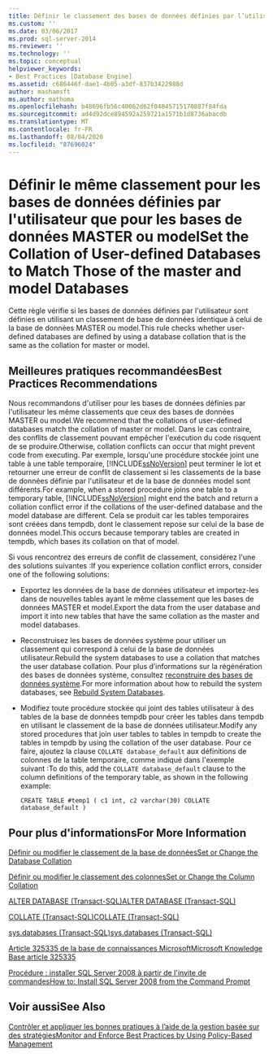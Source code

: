 ```yaml
---
title: Définir le classement des bases de données définies par l’utilisateur pour qu’elles correspondent à celles des bases de données master et Model | Microsoft Docs
ms.custom: ''
ms.date: 03/06/2017
ms.prod: sql-server-2014
ms.reviewer: ''
ms.technology: ''
ms.topic: conceptual
helpviewer_keywords:
- Best Practices [Database Engine]
ms.assetid: c686446f-dae1-4b05-a3df-837b3422988d
author: mashamsft
ms.author: mathoma
ms.openlocfilehash: b48696fb56c40062d62f04845715170887f84fda
ms.sourcegitcommit: ad4d92dce894592a259721a1571b1d8736abacdb
ms.translationtype: MT
ms.contentlocale: fr-FR
ms.lasthandoff: 08/04/2020
ms.locfileid: "87696024"
---
```

# <a name="set-the-collation-of-user-defined-databases-to-match-those-of-the-master-and-model-databases"></a><span data-ttu-id="b5c9d-102">Définir le même classement pour les bases de données définies par l'utilisateur que pour les bases de données MASTER ou model</span><span class="sxs-lookup"><span data-stu-id="b5c9d-102">Set the Collation of User-defined Databases to Match Those of the master and model Databases</span></span>
  <span data-ttu-id="b5c9d-103">Cette règle vérifie si les bases de données définies par l'utilisateur sont définies en utilisant un classement de base de données identique à celui de la base de données MASTER ou model.</span><span class="sxs-lookup"><span data-stu-id="b5c9d-103">This rule checks whether user-defined databases are defined by using a database collation that is the same as the collation for master or model.</span></span>  
  
## <a name="best-practices-recommendations"></a><span data-ttu-id="b5c9d-104">Meilleures pratiques recommandées</span><span class="sxs-lookup"><span data-stu-id="b5c9d-104">Best Practices Recommendations</span></span>  
 <span data-ttu-id="b5c9d-105">Nous recommandons d'utiliser pour les bases de données définies par l'utilisateur les même classements que ceux des bases de données MASTER ou model.</span><span class="sxs-lookup"><span data-stu-id="b5c9d-105">We recommend that the collations of user-defined databases match the collation of master or model.</span></span> <span data-ttu-id="b5c9d-106">Dans le cas contraire, des conflits de classement pouvant empêcher l'exécution du code risquent de se produire.</span><span class="sxs-lookup"><span data-stu-id="b5c9d-106">Otherwise, collation conflicts can occur that might prevent code from executing.</span></span> <span data-ttu-id="b5c9d-107">Par exemple, lorsqu'une procédure stockée joint une table à une table temporaire, [!INCLUDE[ssNoVersion](../includes/ssnoversion-md.md)] peut terminer le lot et retourner une erreur de conflit de classement si les classements de la base de données définie par l'utilisateur et de la base de données model sont différents.</span><span class="sxs-lookup"><span data-stu-id="b5c9d-107">For example, when a stored procedure joins one table to a temporary table, [!INCLUDE[ssNoVersion](../includes/ssnoversion-md.md)] might end the batch and return a collation conflict error if the collations of the user-defined database and the model database are different.</span></span> <span data-ttu-id="b5c9d-108">Cela se produit car les tables temporaires sont créées dans tempdb, dont le classement repose sur celui de la base de données model.</span><span class="sxs-lookup"><span data-stu-id="b5c9d-108">This occurs because temporary tables are created in tempdb, which bases its collation on that of model.</span></span>  
  
 <span data-ttu-id="b5c9d-109">Si vous rencontrez des erreurs de conflit de classement, considérez l'une des solutions suivantes :</span><span class="sxs-lookup"><span data-stu-id="b5c9d-109">If you experience collation conflict errors, consider one of the following solutions:</span></span>  
  
-   <span data-ttu-id="b5c9d-110">Exportez les données de la base de données utilisateur et importez-les dans de nouvelles tables ayant le même classement que les bases de données MASTER et model.</span><span class="sxs-lookup"><span data-stu-id="b5c9d-110">Export the data from the user database and import it into new tables that have the same collation as the master and model databases.</span></span>  
  
-   <span data-ttu-id="b5c9d-111">Reconstruisez les bases de données système pour utiliser un classement qui correspond à celui de la base de données utilisateur.</span><span class="sxs-lookup"><span data-stu-id="b5c9d-111">Rebuild the system databases to use a collation that matches the user database collation.</span></span> <span data-ttu-id="b5c9d-112">Pour plus d’informations sur la régénération des bases de données système, consultez [reconstruire des bases de données système](../relational-databases/databases/system-databases.md).</span><span class="sxs-lookup"><span data-stu-id="b5c9d-112">For more information about how to rebuild the system databases, see [Rebuild System Databases](../relational-databases/databases/system-databases.md).</span></span>  
  
-   <span data-ttu-id="b5c9d-113">Modifiez toute procédure stockée qui joint des tables utilisateur à des tables de la base de données tempdb pour créer les tables dans tempdb en utilisant le classement de la base de données utilisateur.</span><span class="sxs-lookup"><span data-stu-id="b5c9d-113">Modify any stored procedures that join user tables to tables in tempdb to create the tables in tempdb by using the collation of the user database.</span></span> <span data-ttu-id="b5c9d-114">Pour ce faire, ajoutez la clause `COLLATE database_default` aux définitions de colonnes de la table temporaire, comme indiqué dans l'exemple suivant :</span><span class="sxs-lookup"><span data-stu-id="b5c9d-114">To do this, add the `COLLATE database_default` clause to the column definitions of the temporary table, as shown in the following example:</span></span>  
  
    ```  
    CREATE TABLE #temp1 ( c1 int, c2 varchar(30) COLLATE database_default )  
    ```  
  
## <a name="for-more-information"></a><span data-ttu-id="b5c9d-115">Pour plus d'informations</span><span class="sxs-lookup"><span data-stu-id="b5c9d-115">For More Information</span></span>  
 [<span data-ttu-id="b5c9d-116">Définir ou modifier le classement de la base de données</span><span class="sxs-lookup"><span data-stu-id="b5c9d-116">Set or Change the Database Collation</span></span>](../relational-databases/collations/set-or-change-the-database-collation.md)  
  
 [<span data-ttu-id="b5c9d-117">Définir ou modifier le classement des colonnes</span><span class="sxs-lookup"><span data-stu-id="b5c9d-117">Set or Change the Column Collation</span></span>](../relational-databases/collations/set-or-change-the-column-collation.md)  
  
 [<span data-ttu-id="b5c9d-118">ALTER DATABASE &#40;Transact-SQL&#41;</span><span class="sxs-lookup"><span data-stu-id="b5c9d-118">ALTER DATABASE &#40;Transact-SQL&#41;</span></span>](/sql/t-sql/statements/alter-database-transact-sql)  
  
 [<span data-ttu-id="b5c9d-119">COLLATE &#40;Transact-SQL&#41;</span><span class="sxs-lookup"><span data-stu-id="b5c9d-119">COLLATE &#40;Transact-SQL&#41;</span></span>](/sql/t-sql/statements/collations)  
  
 [<span data-ttu-id="b5c9d-120">sys.databases &#40;Transact-SQL&#41;</span><span class="sxs-lookup"><span data-stu-id="b5c9d-120">sys.databases &#40;Transact-SQL&#41;</span></span>](/sql/relational-databases/system-catalog-views/sys-databases-transact-sql)  
  
 [<span data-ttu-id="b5c9d-121">Article 325335 de la base de connaissances Microsoft</span><span class="sxs-lookup"><span data-stu-id="b5c9d-121">Microsoft Knowledge Base article 325335</span></span>](https://go.microsoft.com/fwlink/?linkid=117751)  
  
 [<span data-ttu-id="b5c9d-122">Procédure : installer SQL Server 2008 à partir de l'invite de commandes</span><span class="sxs-lookup"><span data-stu-id="b5c9d-122">How to: Install SQL Server 2008 from the Command Prompt</span></span>](https://go.microsoft.com/fwlink/?LinkId=81585)  
  
## <a name="see-also"></a><span data-ttu-id="b5c9d-123">Voir aussi</span><span class="sxs-lookup"><span data-stu-id="b5c9d-123">See Also</span></span>  
 [<span data-ttu-id="b5c9d-124">Contrôler et appliquer les bonnes pratiques à l’aide de la gestion basée sur des stratégies</span><span class="sxs-lookup"><span data-stu-id="b5c9d-124">Monitor and Enforce Best Practices by Using Policy-Based Management</span></span>](../relational-databases/policy-based-management/monitor-and-enforce-best-practices-by-using-policy-based-management.md)  
  
  
